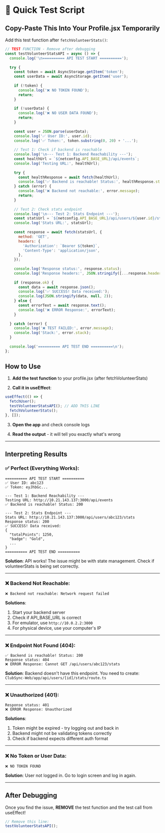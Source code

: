 # 🧪 Quick Test Script

## Copy-Paste This Into Your Profile.jsx Temporarily

Add this test function after `fetchVolunteerStats()`:

```javascript
// TEST FUNCTION - Remove after debugging
const testVolunteerStatsAPI = async () => {
  console.log('\n========== API TEST START ==========');
  
  try {
    const token = await AsyncStorage.getItem('token');
    const userData = await AsyncStorage.getItem('user');
    
    if (!token) {
      console.log('❌ NO TOKEN FOUND');
      return;
    }
    
    if (!userData) {
      console.log('❌ NO USER DATA FOUND');
      return;
    }
    
    const user = JSON.parse(userData);
    console.log('✅ User ID:', user.id);
    console.log('✅ Token:', token.substring(0, 20) + '...');
    
    // Test 1: Check if backend is reachable
    console.log('\n--- Test 1: Backend Reachability ---');
    const healthUrl = `${netconfig.API_BASE_URL}/api/events`;
    console.log('Testing URL:', healthUrl);
    
    try {
      const healthResponse = await fetch(healthUrl);
      console.log('✅ Backend is reachable! Status:', healthResponse.status);
    } catch (error) {
      console.log('❌ Backend not reachable:', error.message);
      return;
    }
    
    // Test 2: Check stats endpoint
    console.log('\n--- Test 2: Stats Endpoint ---');
    const statsUrl = `${netconfig.API_BASE_URL}/api/users/${user.id}/stats`;
    console.log('Stats URL:', statsUrl);
    
    const response = await fetch(statsUrl, {
      method: 'GET',
      headers: {
        'Authorization': `Bearer ${token}`,
        'Content-Type': 'application/json',
      },
    });
    
    console.log('Response status:', response.status);
    console.log('Response headers:', JSON.stringify([...response.headers.entries()]));
    
    if (response.ok) {
      const data = await response.json();
      console.log('✅ SUCCESS! Data received:');
      console.log(JSON.stringify(data, null, 2));
    } else {
      const errorText = await response.text();
      console.log('❌ ERROR Response:', errorText);
    }
    
  } catch (error) {
    console.log('❌ TEST FAILED:', error.message);
    console.log('Stack:', error.stack);
  }
  
  console.log('========== API TEST END ==========\n');
};
```

## How to Use

1. **Add the test function** to your profile.jsx (after fetchVolunteerStats)

2. **Call it in useEffect**:
```javascript
useEffect(() => {
  fetchUser();
  testVolunteerStatsAPI(); // ADD THIS LINE
  fetchVolunteerStats();
}, []);
```

3. **Open the app** and check console logs

4. **Read the output** - it will tell you exactly what's wrong

---

## Interpreting Results

### ✅ Perfect (Everything Works):
```
========== API TEST START ==========
✅ User ID: abc123
✅ Token: eyJhbGc...

--- Test 1: Backend Reachability ---
Testing URL: http://10.21.143.137:3000/api/events
✅ Backend is reachable! Status: 200

--- Test 2: Stats Endpoint ---
Stats URL: http://10.21.143.137:3000/api/users/abc123/stats
Response status: 200
✅ SUCCESS! Data received:
{
  "totalPoints": 1250,
  "badge": "Gold",
  ...
}
========== API TEST END ==========
```
**Solution**: API works! The issue might be with state management. Check if volunteerStats is being set correctly.

---

### ❌ Backend Not Reachable:
```
❌ Backend not reachable: Network request failed
```
**Solutions**:
1. Start your backend server
2. Check if API_BASE_URL is correct
3. For emulator, use `http://10.0.2.2:3000`
4. For physical device, use your computer's IP

---

### ❌ Endpoint Not Found (404):
```
✅ Backend is reachable! Status: 200
Response status: 404
❌ ERROR Response: Cannot GET /api/users/abc123/stats
```
**Solution**: Backend doesn't have this endpoint. You need to create:
`ClubSync-Web/app/api/users/[id]/stats/route.ts`

---

### ❌ Unauthorized (401):
```
Response status: 401
❌ ERROR Response: Unauthorized
```
**Solutions**:
1. Token might be expired - try logging out and back in
2. Backend might not be validating tokens correctly
3. Check if backend expects different auth format

---

### ❌ No Token or User Data:
```
❌ NO TOKEN FOUND
```
**Solution**: User not logged in. Go to login screen and log in again.

---

## After Debugging

Once you find the issue, **REMOVE** the test function and the test call from useEffect!

```javascript
// Remove this line:
testVolunteerStatsAPI();
```

